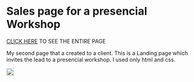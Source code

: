 # Sales page for a presencial Workshop

[CLICK HERE](https://henriquenagy.github.io/Salespage-workshopie-2023/) TO SEE THE ENTIRE PAGE

My second page that a created to a client. This is a Landing page which invites the lead to a presencial workshop. I used only html and css.

<img src="https://i.ibb.co/26vMg2N/Workshop-de-Luis-Heleno.png" width="20"/>

